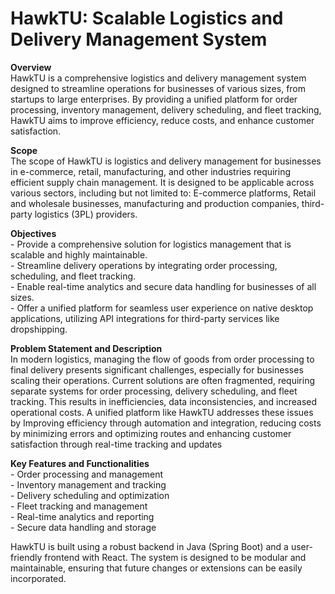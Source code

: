 # HawkTU: Scalable Logistics and Delivery Management System

**Overview**  
HawkTU is a comprehensive logistics and delivery management system designed to streamline operations for businesses of various sizes, from startups to large enterprises. By providing a unified platform for order processing, inventory management, delivery scheduling, and fleet tracking, HawkTU aims to improve efficiency, reduce costs, and enhance customer satisfaction.

**Scope**  
The scope of HawkTU is logistics and delivery management for businesses in e-commerce, retail, manufacturing, and other industries requiring efficient supply chain management. It is designed to be applicable across various sectors, including but not limited to: E-commerce platforms, Retail and wholesale businesses, manufacturing and production companies, third-party logistics (3PL) providers.

**Objectives**  
\- Provide a comprehensive solution for logistics management that is scalable and highly maintainable.  
\- Streamline delivery operations by integrating order processing, scheduling, and fleet tracking.  
\- Enable real-time analytics and secure data handling for businesses of all sizes.  
\- Offer a unified platform for seamless user experience on native desktop applications, utilizing API integrations for third-party services like dropshipping.

**Problem Statement and Description**  
In modern logistics, managing the flow of goods from order processing to final delivery presents significant challenges, especially for businesses scaling their operations. Current solutions are often fragmented, requiring separate systems for order processing, delivery scheduling, and fleet tracking. This results in inefficiencies, data inconsistencies, and increased operational costs. A unified platform like HawkTU addresses these issues by Improving efficiency through automation and integration, reducing costs by minimizing errors and optimizing routes and enhancing customer satisfaction through real-time tracking and updates

**Key Features and Functionalities**  
\- Order processing and management  
\- Inventory management and tracking  
\- Delivery scheduling and optimization  
\- Fleet tracking and management  
\- Real-time analytics and reporting  
\- Secure data handling and storage

HawkTU is built using a robust backend in Java (Spring Boot) and a user-friendly frontend with React. The system is designed to be modular and maintainable, ensuring that future changes or extensions can be easily incorporated.
